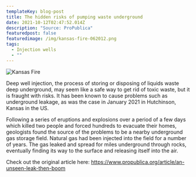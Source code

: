 ```yaml
---
templateKey: blog-post
title: The hidden risks of pumping waste underground
date: 2021-10-12T02:47:52.014Z
description: "Source: ProPublica"
featuredpost: false
featuredimage: /img/kansas-fire-062012.png
tags:
  - Injection wells
  - ""
---
```

![](/img/kansas-fire-062012.png "Kansas Fire")

Deep well injection, the process of storing or disposing of liquids waste deep underground, may seem like a safe way to get rid of toxic waste, but it is fraught with risks. It has been known to cause problems such as underground leakage, as was the case in January 2021 in Hutchinson, Kansas in the US.

Following a series of eruptions and explosions over a period of a few days which killed two people and forced hundreds to evacuate their homes, geologists found the source of the problems to be a nearby underground gas storage field. Natural gas had been injected into the field for a number of years. The gas leaked and spread for miles underground through rocks, eventually finding its way to the surface and releasing itself into the air.

Check out the original article here: <https://www.propublica.org/article/an-unseen-leak-then-boom>